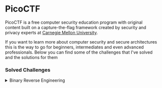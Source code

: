 # PicoCTF

PicoCTF is a free computer security education program with original content built on a capture-the-flag framework created by security and privacy experts at [Carnegie Mellon University](https://cmu.edu).

If you want to learn more about computer security and secure architectures this is the way to go for beginners, intermediates and even advanced professionals. Below you can find some of the challenges that I've solved and the solutions for them

### Solved Challenges

<details>

<summary>Binary Reverse Engineering</summary>

[Stonks](Stonks/ "mention")

[Transformation](Transformation/ "mention")

</details>
